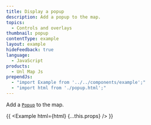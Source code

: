 ```yaml
---
title: Display a popup
description: Add a popup to the map.
topics:
  - Controls and overlays
thumbnail: popup
contentType: example
layout: example
hideFeedback: true
language:
  - JavaScript
products:
  - Unl Map Js
prependJs:
  - "import Example from '../../components/example';"
  - "import html from './popup.html';"
---
```


Add a [`Popup`](https://u-n-l.github.io/unl-map-js-docs/api/markers/#popup) to the map.

{{ <Example html={html} {...this.props} /> }}
